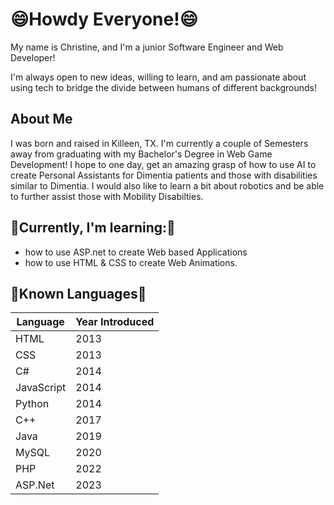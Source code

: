 <!--
**cnb028/cnb028** is a ✨ _special_ ✨ repository because its `README.md` (this file) appears on your GitHub profile.
-->

# 😄Howdy Everyone!😄

My name is Christine, and I'm a junior Software Engineer and Web Developer!

I'm always open to new ideas, willing to learn, and am passionate about using tech to bridge the divide between humans of different backgrounds!

## About Me
I was born and raised in Killeen, TX. I'm currently a couple of Semesters away from graduating with my Bachelor's Degree in Web Game Development! I hope to one day, get an amazing grasp of how to use AI to create Personal Assistants for Dimentia patients and those with disabilities similar to Dimentia. I would also like to learn a bit about robotics and be able to further assist those with Mobility Disabilties.

## 🌱Currently, I'm learning:🌱
- how to use ASP.net to create Web based Applications
- how to use HTML & CSS to create Web Animations.


## 🔭Known Languages🔭
|Language|Year Introduced|
|---|---|
|HTML|2013|
|CSS|2013|
|C#|2014|
|JavaScript|2014|
|Python|2014|
|C++|2017|
|Java|2019|
|MySQL|2020|
|PHP|2022|
|ASP.Net|2023|








